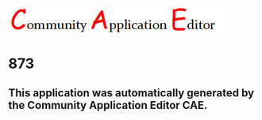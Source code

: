 ![CAE](https://github.com/GHProjectsTest/CAE-Deployment-Temp/blob/master/img/logo.png)  

873
===================


This application was automatically generated by the Community Application Editor CAE.  
---------------
